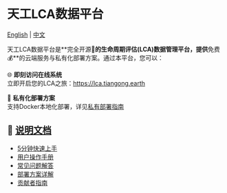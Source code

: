 # 天工LCA数据平台

[English](./README.md) | [中文](./README_CN.md)

天工LCA数据平台是**完全开源🚀**的生命周期评估(LCA)数据管理平台，提供**免费💰**的云端服务与私有化部署方案。通过本平台，您可以：

🌐 **即刻访问在线系统**  
立即开启您的LCA之旅：<a href="https://lca.tiangong.earth" target="_blank">https://lca.tiangong.earth</a>

🐳 **私有化部署方案**  
支持Docker本地化部署，详见<a href="https://docs.tiangong.earth/docs/deploy/local-deploy" target="_blank">私有部署指南</a>

## 📖 <a href="https://docs.tiangong.earth/" target="_blank">说明文档</a>

- <a href="https://docs.tiangong.earth/docs/category/quick-start" target="_blank">5分钟快速上手</a>
- <a href="https://docs.tiangong.earth/docs/category/user-guide" target="_blank">用户操作手册</a>
- <a href="https://docs.tiangong.earth/docs/category/faq" target="_blank">常见问题解答</a>
- <a href="https://docs.tiangong.earth/docs/category/deloyment" target="_blank">部署方案详解</a>
- <a href="https://docs.tiangong.earth/docs/category/contributing--development" target="_blank">贡献者指南</a>
